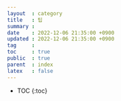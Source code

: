```yaml
---
layout  : category
title   : 팁
summary : 
date    : 2022-12-06 21:35:00 +0900
updated : 2022-12-06 21:35:00 +0900
tag     : 
toc     : true
public  : true
parent  : index
latex   : false
---
```

* TOC
{:toc}
